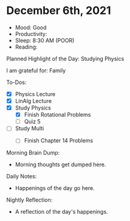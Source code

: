 # December 6th, 2021

- Mood: Good
- Productivity: 
- Sleep: 8:30 AM (POOR)
- Reading: 

Planned Highlight of the Day: Studying Physics

I am grateful for: Family

To-Dos:
- [x] Physics Lecture
- [x] LinAlg Lecture
- [x] Study Physics
	- [x] Finish Rotational Problems
	- [ ] Quiz 5
- [ ] Study Multi
	- [ ] Finish Chapter 14 Problems


Morning Brain Dump:
- Morning thoughts get dumped here.

Daily Notes:
- Happenings of the day go here.


Nightly Reflection: 
- A reflection of the day's happenings.





